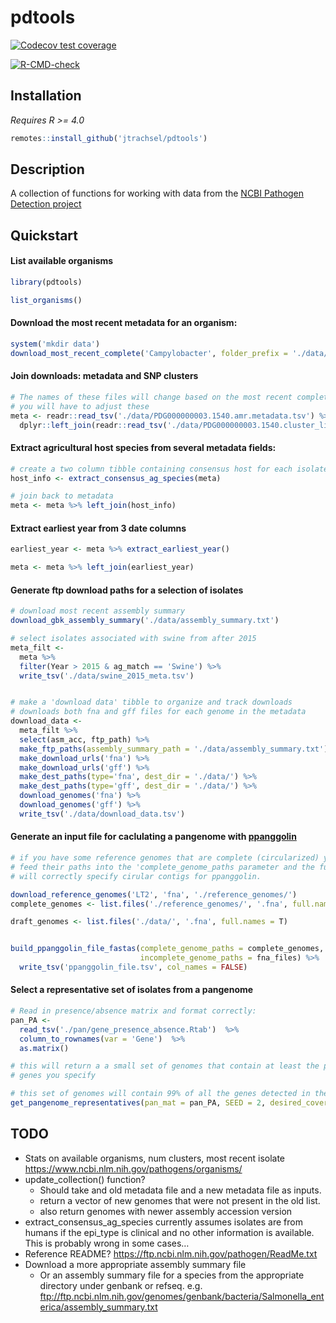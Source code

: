 pdtools
================

<!-- badges: start -->

[![Codecov test
coverage](https://codecov.io/gh/Jtrachsel/pdtools/branch/main/graph/badge.svg)](https://app.codecov.io/gh/Jtrachsel/pdtools?branch=main)

[![R-CMD-check](https://github.com/Jtrachsel/pdtools/actions/workflows/R-CMD-check.yaml/badge.svg)](https://github.com/Jtrachsel/pdtools/actions/workflows/R-CMD-check.yaml)
<!-- badges: end -->

## Installation

*Requires R \>= 4.0*

``` r
remotes::install_github('jtrachsel/pdtools')
```

## Description

A collection of functions for working with data from the [NCBI Pathogen
Detection project](https://www.ncbi.nlm.nih.gov/pathogens/)

## Quickstart

#### List available organisms

``` r
library(pdtools)

list_organisms()
```

#### Download the most recent metadata for an organism:

``` r
system('mkdir data')
download_most_recent_complete('Campylobacter', folder_prefix = './data/')
```

#### Join downloads: metadata and SNP clusters

``` r
# The names of these files will change based on the most recent complete data
# you will have to adjust these
meta <- readr::read_tsv('./data/PDG000000003.1540.amr.metadata.tsv') %>% 
  dplyr::left_join(readr::read_tsv('./data/PDG000000003.1540.cluster_list.tsv'))
```

#### Extract agricultural host species from several metadata fields:

``` r
# create a two column tibble containing consensus host for each isolate
host_info <- extract_consensus_ag_species(meta)

# join back to metadata
meta <- meta %>% left_join(host_info)
```

#### Extract earliest year from 3 date columns

``` r
earliest_year <- meta %>% extract_earliest_year()

meta <- meta %>% left_join(earliest_year)
```

#### Generate ftp download paths for a selection of isolates

``` r
# download most recent assembly summary
download_gbk_assembly_summary('./data/assembly_summary.txt')

# select isolates associated with swine from after 2015
meta_filt <-
  meta %>%
  filter(Year > 2015 & ag_match == 'Swine') %>% 
  write_tsv('./data/swine_2015_meta.tsv')


# make a 'download data' tibble to organize and track downloads
# downloads both fna and gff files for each genome in the metadata
download_data <- 
  meta_filt %>% 
  select(asm_acc, ftp_path) %>% 
  make_ftp_paths(assembly_summary_path = './data/assembly_summary.txt') %>% 
  make_download_urls('fna') %>% 
  make_download_urls('gff') %>% 
  make_dest_paths(type='fna', dest_dir = './data/') %>% 
  make_dest_paths(type='gff', dest_dir = './data/') %>% 
  download_genomes('fna') %>% 
  download_genomes('gff') %>% 
  write_tsv('./data/download_data.tsv')
```

#### Generate an input file for caclulating a pangenome with [ppanggolin](https://github.com/labgem/PPanGGOLiN)

``` r
# if you have some reference genomes that are complete (circularized) you can 
# feed their paths into the 'complete_genome_paths parameter and the function
# will correctly specify cirular contigs for ppanggolin.  

download_reference_genomes('LT2', 'fna', './reference_genomes/')
complete_genomes <- list.files('./reference_genomes/', '.fna', full.names = T)

draft_genomes <- list.files('./data/', '.fna', full.names = T)


build_ppanggolin_file_fastas(complete_genome_paths = complete_genomes, 
                             incomplete_genome_paths = fna_files) %>% 
  write_tsv('ppanggolin_file.tsv', col_names = FALSE)
```

#### Select a representative set of isolates from a pangenome

``` r
# Read in presence/absence matrix and format correctly:
pan_PA <-
  read_tsv('./pan/gene_presence_absence.Rtab')  %>% 
  column_to_rownames(var = 'Gene')  %>% 
  as.matrix() 

# this will return a a small set of genomes that contain at least the proportion of
# genes you specify

# this set of genomes will contain 99% of all the genes detected in the pangenome
get_pangenome_representatives(pan_mat = pan_PA, SEED = 2, desired_coverage = .99)
```

## TODO

-   Stats on available organisms, num clusters, most recent isolate
    <https://www.ncbi.nlm.nih.gov/pathogens/organisms/>
-   update_collection() function?
    -   Should take and old metadata file and a new metadata file as
        inputs.  
    -   return a vector of new genomes that were not present in the old
        list.
    -   also return genomes with newer assembly accession version  
-   extract_consensus_ag_species currently assumes isolates are from
    humans if the epi_type is clinical and no other information is
    available. This is probably wrong in some cases…
-   Reference README? <https://ftp.ncbi.nlm.nih.gov/pathogen/ReadMe.txt>
-   Download a more appropriate assembly summary file
    -   Or an assembly summary file for a species from the appropriate
        directory under genbank or refseq. e.g.
        <ftp://ftp.ncbi.nlm.nih.gov/genomes/genbank/bacteria/Salmonella_enterica/assembly_summary.txt>

